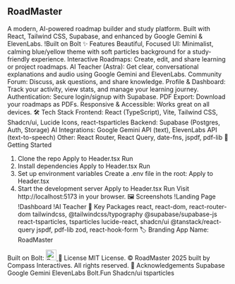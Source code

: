 ## RoadMaster

A modern, AI-powered roadmap builder and study platform.
Built with React, Tailwind CSS, Supabase, and enhanced by Google Gemini & ElevenLabs.
!Built on Bolt
✨ Features
Beautiful, Focused UI: Minimalist, calming blue/yellow theme with soft particles background for a study-friendly experience.
Interactive Roadmaps: Create, edit, and share learning or project roadmaps.
AI Teacher (Astra): Get clear, conversational explanations and audio using Google Gemini and ElevenLabs.
Community Forum: Discuss, ask questions, and share knowledge.
Profile & Dashboard: Track your activity, view stats, and manage your learning journey.
Authentication: Secure login/signup with Supabase.
PDF Export: Download your roadmaps as PDFs.
Responsive & Accessible: Works great on all devices.
🛠 Tech Stack
Frontend: React (TypeScript), Vite, Tailwind CSS, Shadcn/ui, Lucide Icons, react-tsparticles
Backend: Supabase (Postgres, Auth, Storage)
AI Integrations: Google Gemini API (text), ElevenLabs API (text-to-speech)
Other: React Router, React Query, date-fns, jspdf, pdf-lib
🚀 Getting Started
1. Clone the repo
Apply to Header.tsx
Run
2. Install dependencies
Apply to Header.tsx
Run
3. Set up environment variables
Create a .env file in the root:
Apply to Header.tsx
4. Start the development server
Apply to Header.tsx
Run
Visit http://localhost:5173 in your browser.
🖼️ Screenshots
!Landing Page
!Dashboard
!AI Teacher
🧩 Key Packages
react, react-dom, react-router-dom
tailwindcss, @tailwindcss/typography
@supabase/supabase-js
react-tsparticles, tsparticles
lucide-react, shadcn/ui
@tanstack/react-query
jspdf, pdf-lib
zod, react-hook-form
🏷️ Branding
App Name: RoadMaster

Built on Bolt:
<a href="https://bolt.fun/" target="blank" rel="noopener noreferrer">
<img src="https://bolt.fun/next/static/media/bolt-badge.2b7e2e2b.svg" alt="Built on Bolt" height="24" />
</a>
📄 License
MIT License.
© RoadMaster 2025 built by Compass Interactives. All rights reserved.
🙏 Acknowledgements
Supabase
Google Gemini
ElevenLabs
Bolt.Fun
Shadcn/ui
tsparticles
